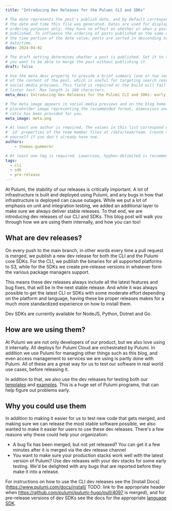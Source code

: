 ```yaml
---
title: "Introducing Dev Releases for the Pulumi CLI and SDKs"

# The date represents the post's publish date, and by default corresponds with
# the date and time this file was generated. Dates are used for display and
# ordering purposes only; they have no effect on whether or when a post is
# published. To influence the ordering of posts published on the same date, use
# the time portion of the date value; posts are sorted in descending order by
# date/time.
date: 2024-04-02

# The draft setting determines whether a post is published. Set it to true if
# you want to be able to merge the post without publishing it.
draft: false

# Use the meta_desc property to provide a brief summary (one or two sentences)
# of the content of the post, which is useful for targeting search results or
# social-media previews. This field is required or the build will fail the
# linter test. Max length is 160 characters.
meta_desc: Introducing Dev Releases for the Pulumi CLI and SDKs: early releases of the Pulumi CLI and SDKs to enable customers to access every change as soon as it has been merged, instead of having to wait for the next release.

# The meta_image appears in social-media previews and on the blog home page. A
# placeholder image representing the recommended format, dimensions and aspect
# ratio has been provided for you.
meta_image: meta.png

# At least one author is required. The values in this list correspond with the
# `id` properties of the team member files at /data/team/team. Create a file for
# yourself if you don't already have one.
authors:
    - thomas-gummerer

# At least one tag is required. Lowercase, hyphen-delimited is recommended.
tags:
  - cli
  - sdk
  - pre-release
---
```


At Pulumi, the stability of our releases is critically important.  A lot of infrastructure is built and deployed using Pulumi, and any bugs in how that infrastructure is deployed can cause outages.  While we put a lot of emphasis on unit and integration testing, we added an additional layer to make sure we always deliver stable releases.  To that end, we are introducing dev releases of our CLI and SDKs.  This blog post will walk you through how we are using them internally, and how you can too!

<!--more-->

## What are dev releases?

On every push to the main branch, in other words every time a pull request is merged, we publish a new dev release for both the CLI and the Pulumi core SDKs.  For the CLI, we publish the binaries for all supported platforms to S3, while for the SDKs we create pre-release versions in whatever form the various package managers support.

This means these dev releases always include all the latest features and bug fixes, that will be in the next stable release.  And while it was always possible to get the latest CLI or SDKs with some moderate effort depending on the platform and language, having these be proper releases makes for a much more standardized experience on how to install them.

Dev SDKs are currently available for NodeJS, Python, Dotnet and Go.

## How are we using them?

At Pulumi we are not only developers of our product, but we also love using it internally.  All deploys for Pulumi Cloud are orchestrated by Pulumi.  In addition we use Pulumi for managing other things such as this blog, and even access management to services we are using is partly done with Pulumi.  All of these are a great way for us to test our software in real world use cases, before releasing it.

In addition to that, we also use the dev releases for testing both our [templates](https://github.com/pulumi/templates/) and [examples](https://github.com/pulumi/examples/).  This is a huge set of Pulumi programs, that can help figure out problems early.

## Why you could use them

In addition to making it easier for us to test new code that gets merged, and making sure we can release the most stable software possible, we also wanted to make it easier for users to use these dev releases.  There's a few reasons why these could help your organization:

- A bug fix has been merged, but not yet released?  You can get it a few minutes after it is merged via the dev release channel
- You want to make sure your production stacks work well with the latest version of Pulumi?  Use dev releases with your dev stacks for some early testing.  We'd be delighted with any bugs that are reported before they make it into a release.

For instructions on how to use the CLI dev releases see the [Install Docs](https://www.pulumi.com/docs/install/ TODO: link to the appropriate header when https://github.com/pulumi/pulumi-hugo/pull/4097 is merged), and for pre-release versions of dev SDKs see the docs for the appropriate [language SDK](https://www.pulumi.com/docs/languages-sdks/).

